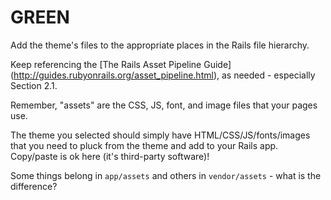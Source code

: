 # GREEN

Add the theme's files to the appropriate places in the Rails file hierarchy.

Keep referencing the [The Rails Asset Pipeline Guide] (http://guides.rubyonrails.org/asset_pipeline.html), as needed - especially Section 2.1.

Remember, "assets" are the CSS, JS, font, and image files that your pages use.

The theme you selected should simply have HTML/CSS/JS/fonts/images that you need to pluck from the theme and add to your Rails app. Copy/paste is ok here (it's third-party software)!

Some things belong in `app/assets` and others in `vendor/assets` - what is the difference?
